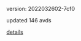 version: 2022032602-7cf0

updated 146 avds

[details](https://github.com/0x74f917491bfa7ebfa379/ali_avd_db/blob/master/change_log/2022/03/26/02/7cf0.txt)